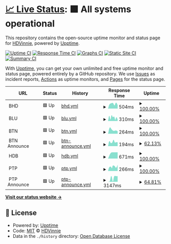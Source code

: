 # [📈 Live Status](https://HDVinnie.github.io/TrackerHub): <!--live status--> **🟩 All systems operational**

This repository contains the open-source uptime monitor and status page for [HDVinnie](https://HDVinnie.github.io/TrackerHub), powered by [Upptime](https://github.com/upptime/upptime).

[![Uptime CI](https://github.com/HDVinnie/TrackerHub/workflows/Uptime%20CI/badge.svg)](https://github.com/HDVinnie/TrackerHub/actions?query=workflow%3A%22Uptime+CI%22)
[![Response Time CI](https://github.com/HDVinnie/TrackerHub/workflows/Response%20Time%20CI/badge.svg)](https://github.com/HDVinnie/TrackerHub/actions?query=workflow%3A%22Response+Time+CI%22)
[![Graphs CI](https://github.com/HDVinnie/TrackerHub/workflows/Graphs%20CI/badge.svg)](https://github.com/HDVinnie/TrackerHub/actions?query=workflow%3A%22Graphs+CI%22)
[![Static Site CI](https://github.com/HDVinnie/TrackerHub/workflows/Static%20Site%20CI/badge.svg)](https://github.com/HDVinnie/TrackerHub/actions?query=workflow%3A%22Static+Site+CI%22)
[![Summary CI](https://github.com/HDVinnie/TrackerHub/workflows/Summary%20CI/badge.svg)](https://github.com/HDVinnie/TrackerHub/actions?query=workflow%3A%22Summary+CI%22)

With [Upptime](https://upptime.js.org), you can get your own unlimited and free uptime monitor and status page, powered entirely by a GitHub repository. We use [Issues](https://github.com/HDVinnie/TrackerHub/issues) as incident reports, [Actions](https://github.com/HDVinnie/TrackerHub/actions) as uptime monitors, and [Pages](https://HDVinnie.github.io/TrackerHub) for the status page.

<!--start: status pages-->
<!-- This summary is generated by Upptime (https://github.com/upptime/upptime) -->
<!-- Do not edit this manually, your changes will be overwritten -->
<!-- prettier-ignore -->
| URL | Status | History | Response Time | Uptime |
| --- | ------ | ------- | ------------- | ------ |
| <img alt="" src="$BHD_ICON" height="13"> BHD | 🟩 Up | [bhd.yml](https://github.com/HDVinnie/TrackerHub/commits/HEAD/history/bhd.yml) | <details><summary><img alt="Response time graph" src="./graphs/bhd/response-time-week.png" height="20"> 504ms</summary><br><a href="https://HDVinnie.github.io/TrackerHub/history/bhd"><img alt="Response time 504" src="https://img.shields.io/endpoint?url=https%3A%2F%2Fraw.githubusercontent.com%2FHDVinnie%2FTrackerHub%2FHEAD%2Fapi%2Fbhd%2Fresponse-time.json"></a><br><a href="https://HDVinnie.github.io/TrackerHub/history/bhd"><img alt="24-hour response time 504" src="https://img.shields.io/endpoint?url=https%3A%2F%2Fraw.githubusercontent.com%2FHDVinnie%2FTrackerHub%2FHEAD%2Fapi%2Fbhd%2Fresponse-time-day.json"></a><br><a href="https://HDVinnie.github.io/TrackerHub/history/bhd"><img alt="7-day response time 504" src="https://img.shields.io/endpoint?url=https%3A%2F%2Fraw.githubusercontent.com%2FHDVinnie%2FTrackerHub%2FHEAD%2Fapi%2Fbhd%2Fresponse-time-week.json"></a><br><a href="https://HDVinnie.github.io/TrackerHub/history/bhd"><img alt="30-day response time 504" src="https://img.shields.io/endpoint?url=https%3A%2F%2Fraw.githubusercontent.com%2FHDVinnie%2FTrackerHub%2FHEAD%2Fapi%2Fbhd%2Fresponse-time-month.json"></a><br><a href="https://HDVinnie.github.io/TrackerHub/history/bhd"><img alt="1-year response time 504" src="https://img.shields.io/endpoint?url=https%3A%2F%2Fraw.githubusercontent.com%2FHDVinnie%2FTrackerHub%2FHEAD%2Fapi%2Fbhd%2Fresponse-time-year.json"></a></details> | <details><summary><a href="https://HDVinnie.github.io/TrackerHub/history/bhd">100.00%</a></summary><a href="https://HDVinnie.github.io/TrackerHub/history/bhd"><img alt="All-time uptime 100.00%" src="https://img.shields.io/endpoint?url=https%3A%2F%2Fraw.githubusercontent.com%2FHDVinnie%2FTrackerHub%2FHEAD%2Fapi%2Fbhd%2Fuptime.json"></a><br><a href="https://HDVinnie.github.io/TrackerHub/history/bhd"><img alt="24-hour uptime 100.00%" src="https://img.shields.io/endpoint?url=https%3A%2F%2Fraw.githubusercontent.com%2FHDVinnie%2FTrackerHub%2FHEAD%2Fapi%2Fbhd%2Fuptime-day.json"></a><br><a href="https://HDVinnie.github.io/TrackerHub/history/bhd"><img alt="7-day uptime 100.00%" src="https://img.shields.io/endpoint?url=https%3A%2F%2Fraw.githubusercontent.com%2FHDVinnie%2FTrackerHub%2FHEAD%2Fapi%2Fbhd%2Fuptime-week.json"></a><br><a href="https://HDVinnie.github.io/TrackerHub/history/bhd"><img alt="30-day uptime 100.00%" src="https://img.shields.io/endpoint?url=https%3A%2F%2Fraw.githubusercontent.com%2FHDVinnie%2FTrackerHub%2FHEAD%2Fapi%2Fbhd%2Fuptime-month.json"></a><br><a href="https://HDVinnie.github.io/TrackerHub/history/bhd"><img alt="1-year uptime 100.00%" src="https://img.shields.io/endpoint?url=https%3A%2F%2Fraw.githubusercontent.com%2FHDVinnie%2FTrackerHub%2FHEAD%2Fapi%2Fbhd%2Fuptime-year.json"></a></details>
| <img alt="" src="$BLU_ICON" height="13"> BLU | 🟩 Up | [blu.yml](https://github.com/HDVinnie/TrackerHub/commits/HEAD/history/blu.yml) | <details><summary><img alt="Response time graph" src="./graphs/blu/response-time-week.png" height="20"> 310ms</summary><br><a href="https://HDVinnie.github.io/TrackerHub/history/blu"><img alt="Response time 310" src="https://img.shields.io/endpoint?url=https%3A%2F%2Fraw.githubusercontent.com%2FHDVinnie%2FTrackerHub%2FHEAD%2Fapi%2Fblu%2Fresponse-time.json"></a><br><a href="https://HDVinnie.github.io/TrackerHub/history/blu"><img alt="24-hour response time 310" src="https://img.shields.io/endpoint?url=https%3A%2F%2Fraw.githubusercontent.com%2FHDVinnie%2FTrackerHub%2FHEAD%2Fapi%2Fblu%2Fresponse-time-day.json"></a><br><a href="https://HDVinnie.github.io/TrackerHub/history/blu"><img alt="7-day response time 310" src="https://img.shields.io/endpoint?url=https%3A%2F%2Fraw.githubusercontent.com%2FHDVinnie%2FTrackerHub%2FHEAD%2Fapi%2Fblu%2Fresponse-time-week.json"></a><br><a href="https://HDVinnie.github.io/TrackerHub/history/blu"><img alt="30-day response time 310" src="https://img.shields.io/endpoint?url=https%3A%2F%2Fraw.githubusercontent.com%2FHDVinnie%2FTrackerHub%2FHEAD%2Fapi%2Fblu%2Fresponse-time-month.json"></a><br><a href="https://HDVinnie.github.io/TrackerHub/history/blu"><img alt="1-year response time 310" src="https://img.shields.io/endpoint?url=https%3A%2F%2Fraw.githubusercontent.com%2FHDVinnie%2FTrackerHub%2FHEAD%2Fapi%2Fblu%2Fresponse-time-year.json"></a></details> | <details><summary><a href="https://HDVinnie.github.io/TrackerHub/history/blu">100.00%</a></summary><a href="https://HDVinnie.github.io/TrackerHub/history/blu"><img alt="All-time uptime 100.00%" src="https://img.shields.io/endpoint?url=https%3A%2F%2Fraw.githubusercontent.com%2FHDVinnie%2FTrackerHub%2FHEAD%2Fapi%2Fblu%2Fuptime.json"></a><br><a href="https://HDVinnie.github.io/TrackerHub/history/blu"><img alt="24-hour uptime 100.00%" src="https://img.shields.io/endpoint?url=https%3A%2F%2Fraw.githubusercontent.com%2FHDVinnie%2FTrackerHub%2FHEAD%2Fapi%2Fblu%2Fuptime-day.json"></a><br><a href="https://HDVinnie.github.io/TrackerHub/history/blu"><img alt="7-day uptime 100.00%" src="https://img.shields.io/endpoint?url=https%3A%2F%2Fraw.githubusercontent.com%2FHDVinnie%2FTrackerHub%2FHEAD%2Fapi%2Fblu%2Fuptime-week.json"></a><br><a href="https://HDVinnie.github.io/TrackerHub/history/blu"><img alt="30-day uptime 100.00%" src="https://img.shields.io/endpoint?url=https%3A%2F%2Fraw.githubusercontent.com%2FHDVinnie%2FTrackerHub%2FHEAD%2Fapi%2Fblu%2Fuptime-month.json"></a><br><a href="https://HDVinnie.github.io/TrackerHub/history/blu"><img alt="1-year uptime 100.00%" src="https://img.shields.io/endpoint?url=https%3A%2F%2Fraw.githubusercontent.com%2FHDVinnie%2FTrackerHub%2FHEAD%2Fapi%2Fblu%2Fuptime-year.json"></a></details>
| <img alt="" src="$BTN_ICON" height="13"> BTN | 🟩 Up | [btn.yml](https://github.com/HDVinnie/TrackerHub/commits/HEAD/history/btn.yml) | <details><summary><img alt="Response time graph" src="./graphs/btn/response-time-week.png" height="20"> 264ms</summary><br><a href="https://HDVinnie.github.io/TrackerHub/history/btn"><img alt="Response time 264" src="https://img.shields.io/endpoint?url=https%3A%2F%2Fraw.githubusercontent.com%2FHDVinnie%2FTrackerHub%2FHEAD%2Fapi%2Fbtn%2Fresponse-time.json"></a><br><a href="https://HDVinnie.github.io/TrackerHub/history/btn"><img alt="24-hour response time 264" src="https://img.shields.io/endpoint?url=https%3A%2F%2Fraw.githubusercontent.com%2FHDVinnie%2FTrackerHub%2FHEAD%2Fapi%2Fbtn%2Fresponse-time-day.json"></a><br><a href="https://HDVinnie.github.io/TrackerHub/history/btn"><img alt="7-day response time 264" src="https://img.shields.io/endpoint?url=https%3A%2F%2Fraw.githubusercontent.com%2FHDVinnie%2FTrackerHub%2FHEAD%2Fapi%2Fbtn%2Fresponse-time-week.json"></a><br><a href="https://HDVinnie.github.io/TrackerHub/history/btn"><img alt="30-day response time 264" src="https://img.shields.io/endpoint?url=https%3A%2F%2Fraw.githubusercontent.com%2FHDVinnie%2FTrackerHub%2FHEAD%2Fapi%2Fbtn%2Fresponse-time-month.json"></a><br><a href="https://HDVinnie.github.io/TrackerHub/history/btn"><img alt="1-year response time 264" src="https://img.shields.io/endpoint?url=https%3A%2F%2Fraw.githubusercontent.com%2FHDVinnie%2FTrackerHub%2FHEAD%2Fapi%2Fbtn%2Fresponse-time-year.json"></a></details> | <details><summary><a href="https://HDVinnie.github.io/TrackerHub/history/btn">100.00%</a></summary><a href="https://HDVinnie.github.io/TrackerHub/history/btn"><img alt="All-time uptime 100.00%" src="https://img.shields.io/endpoint?url=https%3A%2F%2Fraw.githubusercontent.com%2FHDVinnie%2FTrackerHub%2FHEAD%2Fapi%2Fbtn%2Fuptime.json"></a><br><a href="https://HDVinnie.github.io/TrackerHub/history/btn"><img alt="24-hour uptime 100.00%" src="https://img.shields.io/endpoint?url=https%3A%2F%2Fraw.githubusercontent.com%2FHDVinnie%2FTrackerHub%2FHEAD%2Fapi%2Fbtn%2Fuptime-day.json"></a><br><a href="https://HDVinnie.github.io/TrackerHub/history/btn"><img alt="7-day uptime 100.00%" src="https://img.shields.io/endpoint?url=https%3A%2F%2Fraw.githubusercontent.com%2FHDVinnie%2FTrackerHub%2FHEAD%2Fapi%2Fbtn%2Fuptime-week.json"></a><br><a href="https://HDVinnie.github.io/TrackerHub/history/btn"><img alt="30-day uptime 100.00%" src="https://img.shields.io/endpoint?url=https%3A%2F%2Fraw.githubusercontent.com%2FHDVinnie%2FTrackerHub%2FHEAD%2Fapi%2Fbtn%2Fuptime-month.json"></a><br><a href="https://HDVinnie.github.io/TrackerHub/history/btn"><img alt="1-year uptime 100.00%" src="https://img.shields.io/endpoint?url=https%3A%2F%2Fraw.githubusercontent.com%2FHDVinnie%2FTrackerHub%2FHEAD%2Fapi%2Fbtn%2Fuptime-year.json"></a></details>
| <img alt="" src="https://favicons.githubusercontent.com/null" height="13"> BTN Announce | 🟩 Up | [btn-announce.yml](https://github.com/HDVinnie/TrackerHub/commits/HEAD/history/btn-announce.yml) | <details><summary><img alt="Response time graph" src="./graphs/btn-announce/response-time-week.png" height="20"> 194ms</summary><br><a href="https://HDVinnie.github.io/TrackerHub/history/btn-announce"><img alt="Response time 194" src="https://img.shields.io/endpoint?url=https%3A%2F%2Fraw.githubusercontent.com%2FHDVinnie%2FTrackerHub%2FHEAD%2Fapi%2Fbtn-announce%2Fresponse-time.json"></a><br><a href="https://HDVinnie.github.io/TrackerHub/history/btn-announce"><img alt="24-hour response time 194" src="https://img.shields.io/endpoint?url=https%3A%2F%2Fraw.githubusercontent.com%2FHDVinnie%2FTrackerHub%2FHEAD%2Fapi%2Fbtn-announce%2Fresponse-time-day.json"></a><br><a href="https://HDVinnie.github.io/TrackerHub/history/btn-announce"><img alt="7-day response time 194" src="https://img.shields.io/endpoint?url=https%3A%2F%2Fraw.githubusercontent.com%2FHDVinnie%2FTrackerHub%2FHEAD%2Fapi%2Fbtn-announce%2Fresponse-time-week.json"></a><br><a href="https://HDVinnie.github.io/TrackerHub/history/btn-announce"><img alt="30-day response time 194" src="https://img.shields.io/endpoint?url=https%3A%2F%2Fraw.githubusercontent.com%2FHDVinnie%2FTrackerHub%2FHEAD%2Fapi%2Fbtn-announce%2Fresponse-time-month.json"></a><br><a href="https://HDVinnie.github.io/TrackerHub/history/btn-announce"><img alt="1-year response time 194" src="https://img.shields.io/endpoint?url=https%3A%2F%2Fraw.githubusercontent.com%2FHDVinnie%2FTrackerHub%2FHEAD%2Fapi%2Fbtn-announce%2Fresponse-time-year.json"></a></details> | <details><summary><a href="https://HDVinnie.github.io/TrackerHub/history/btn-announce">62.13%</a></summary><a href="https://HDVinnie.github.io/TrackerHub/history/btn-announce"><img alt="All-time uptime 62.13%" src="https://img.shields.io/endpoint?url=https%3A%2F%2Fraw.githubusercontent.com%2FHDVinnie%2FTrackerHub%2FHEAD%2Fapi%2Fbtn-announce%2Fuptime.json"></a><br><a href="https://HDVinnie.github.io/TrackerHub/history/btn-announce"><img alt="24-hour uptime 62.13%" src="https://img.shields.io/endpoint?url=https%3A%2F%2Fraw.githubusercontent.com%2FHDVinnie%2FTrackerHub%2FHEAD%2Fapi%2Fbtn-announce%2Fuptime-day.json"></a><br><a href="https://HDVinnie.github.io/TrackerHub/history/btn-announce"><img alt="7-day uptime 62.13%" src="https://img.shields.io/endpoint?url=https%3A%2F%2Fraw.githubusercontent.com%2FHDVinnie%2FTrackerHub%2FHEAD%2Fapi%2Fbtn-announce%2Fuptime-week.json"></a><br><a href="https://HDVinnie.github.io/TrackerHub/history/btn-announce"><img alt="30-day uptime 62.13%" src="https://img.shields.io/endpoint?url=https%3A%2F%2Fraw.githubusercontent.com%2FHDVinnie%2FTrackerHub%2FHEAD%2Fapi%2Fbtn-announce%2Fuptime-month.json"></a><br><a href="https://HDVinnie.github.io/TrackerHub/history/btn-announce"><img alt="1-year uptime 62.13%" src="https://img.shields.io/endpoint?url=https%3A%2F%2Fraw.githubusercontent.com%2FHDVinnie%2FTrackerHub%2FHEAD%2Fapi%2Fbtn-announce%2Fuptime-year.json"></a></details>
| <img alt="" src="$HDB_ICON" height="13"> HDB | 🟩 Up | [hdb.yml](https://github.com/HDVinnie/TrackerHub/commits/HEAD/history/hdb.yml) | <details><summary><img alt="Response time graph" src="./graphs/hdb/response-time-week.png" height="20"> 671ms</summary><br><a href="https://HDVinnie.github.io/TrackerHub/history/hdb"><img alt="Response time 671" src="https://img.shields.io/endpoint?url=https%3A%2F%2Fraw.githubusercontent.com%2FHDVinnie%2FTrackerHub%2FHEAD%2Fapi%2Fhdb%2Fresponse-time.json"></a><br><a href="https://HDVinnie.github.io/TrackerHub/history/hdb"><img alt="24-hour response time 671" src="https://img.shields.io/endpoint?url=https%3A%2F%2Fraw.githubusercontent.com%2FHDVinnie%2FTrackerHub%2FHEAD%2Fapi%2Fhdb%2Fresponse-time-day.json"></a><br><a href="https://HDVinnie.github.io/TrackerHub/history/hdb"><img alt="7-day response time 671" src="https://img.shields.io/endpoint?url=https%3A%2F%2Fraw.githubusercontent.com%2FHDVinnie%2FTrackerHub%2FHEAD%2Fapi%2Fhdb%2Fresponse-time-week.json"></a><br><a href="https://HDVinnie.github.io/TrackerHub/history/hdb"><img alt="30-day response time 671" src="https://img.shields.io/endpoint?url=https%3A%2F%2Fraw.githubusercontent.com%2FHDVinnie%2FTrackerHub%2FHEAD%2Fapi%2Fhdb%2Fresponse-time-month.json"></a><br><a href="https://HDVinnie.github.io/TrackerHub/history/hdb"><img alt="1-year response time 671" src="https://img.shields.io/endpoint?url=https%3A%2F%2Fraw.githubusercontent.com%2FHDVinnie%2FTrackerHub%2FHEAD%2Fapi%2Fhdb%2Fresponse-time-year.json"></a></details> | <details><summary><a href="https://HDVinnie.github.io/TrackerHub/history/hdb">100.00%</a></summary><a href="https://HDVinnie.github.io/TrackerHub/history/hdb"><img alt="All-time uptime 100.00%" src="https://img.shields.io/endpoint?url=https%3A%2F%2Fraw.githubusercontent.com%2FHDVinnie%2FTrackerHub%2FHEAD%2Fapi%2Fhdb%2Fuptime.json"></a><br><a href="https://HDVinnie.github.io/TrackerHub/history/hdb"><img alt="24-hour uptime 100.00%" src="https://img.shields.io/endpoint?url=https%3A%2F%2Fraw.githubusercontent.com%2FHDVinnie%2FTrackerHub%2FHEAD%2Fapi%2Fhdb%2Fuptime-day.json"></a><br><a href="https://HDVinnie.github.io/TrackerHub/history/hdb"><img alt="7-day uptime 100.00%" src="https://img.shields.io/endpoint?url=https%3A%2F%2Fraw.githubusercontent.com%2FHDVinnie%2FTrackerHub%2FHEAD%2Fapi%2Fhdb%2Fuptime-week.json"></a><br><a href="https://HDVinnie.github.io/TrackerHub/history/hdb"><img alt="30-day uptime 100.00%" src="https://img.shields.io/endpoint?url=https%3A%2F%2Fraw.githubusercontent.com%2FHDVinnie%2FTrackerHub%2FHEAD%2Fapi%2Fhdb%2Fuptime-month.json"></a><br><a href="https://HDVinnie.github.io/TrackerHub/history/hdb"><img alt="1-year uptime 100.00%" src="https://img.shields.io/endpoint?url=https%3A%2F%2Fraw.githubusercontent.com%2FHDVinnie%2FTrackerHub%2FHEAD%2Fapi%2Fhdb%2Fuptime-year.json"></a></details>
| <img alt="" src="$PTP_ICON" height="13"> PTP | 🟩 Up | [ptp.yml](https://github.com/HDVinnie/TrackerHub/commits/HEAD/history/ptp.yml) | <details><summary><img alt="Response time graph" src="./graphs/ptp/response-time-week.png" height="20"> 266ms</summary><br><a href="https://HDVinnie.github.io/TrackerHub/history/ptp"><img alt="Response time 266" src="https://img.shields.io/endpoint?url=https%3A%2F%2Fraw.githubusercontent.com%2FHDVinnie%2FTrackerHub%2FHEAD%2Fapi%2Fptp%2Fresponse-time.json"></a><br><a href="https://HDVinnie.github.io/TrackerHub/history/ptp"><img alt="24-hour response time 266" src="https://img.shields.io/endpoint?url=https%3A%2F%2Fraw.githubusercontent.com%2FHDVinnie%2FTrackerHub%2FHEAD%2Fapi%2Fptp%2Fresponse-time-day.json"></a><br><a href="https://HDVinnie.github.io/TrackerHub/history/ptp"><img alt="7-day response time 266" src="https://img.shields.io/endpoint?url=https%3A%2F%2Fraw.githubusercontent.com%2FHDVinnie%2FTrackerHub%2FHEAD%2Fapi%2Fptp%2Fresponse-time-week.json"></a><br><a href="https://HDVinnie.github.io/TrackerHub/history/ptp"><img alt="30-day response time 266" src="https://img.shields.io/endpoint?url=https%3A%2F%2Fraw.githubusercontent.com%2FHDVinnie%2FTrackerHub%2FHEAD%2Fapi%2Fptp%2Fresponse-time-month.json"></a><br><a href="https://HDVinnie.github.io/TrackerHub/history/ptp"><img alt="1-year response time 266" src="https://img.shields.io/endpoint?url=https%3A%2F%2Fraw.githubusercontent.com%2FHDVinnie%2FTrackerHub%2FHEAD%2Fapi%2Fptp%2Fresponse-time-year.json"></a></details> | <details><summary><a href="https://HDVinnie.github.io/TrackerHub/history/ptp">100.00%</a></summary><a href="https://HDVinnie.github.io/TrackerHub/history/ptp"><img alt="All-time uptime 100.00%" src="https://img.shields.io/endpoint?url=https%3A%2F%2Fraw.githubusercontent.com%2FHDVinnie%2FTrackerHub%2FHEAD%2Fapi%2Fptp%2Fuptime.json"></a><br><a href="https://HDVinnie.github.io/TrackerHub/history/ptp"><img alt="24-hour uptime 100.00%" src="https://img.shields.io/endpoint?url=https%3A%2F%2Fraw.githubusercontent.com%2FHDVinnie%2FTrackerHub%2FHEAD%2Fapi%2Fptp%2Fuptime-day.json"></a><br><a href="https://HDVinnie.github.io/TrackerHub/history/ptp"><img alt="7-day uptime 100.00%" src="https://img.shields.io/endpoint?url=https%3A%2F%2Fraw.githubusercontent.com%2FHDVinnie%2FTrackerHub%2FHEAD%2Fapi%2Fptp%2Fuptime-week.json"></a><br><a href="https://HDVinnie.github.io/TrackerHub/history/ptp"><img alt="30-day uptime 100.00%" src="https://img.shields.io/endpoint?url=https%3A%2F%2Fraw.githubusercontent.com%2FHDVinnie%2FTrackerHub%2FHEAD%2Fapi%2Fptp%2Fuptime-month.json"></a><br><a href="https://HDVinnie.github.io/TrackerHub/history/ptp"><img alt="1-year uptime 100.00%" src="https://img.shields.io/endpoint?url=https%3A%2F%2Fraw.githubusercontent.com%2FHDVinnie%2FTrackerHub%2FHEAD%2Fapi%2Fptp%2Fuptime-year.json"></a></details>
| <img alt="" src="https://favicons.githubusercontent.com/null" height="13"> PTP Announce | 🟩 Up | [ptp-announce.yml](https://github.com/HDVinnie/TrackerHub/commits/HEAD/history/ptp-announce.yml) | <details><summary><img alt="Response time graph" src="./graphs/ptp-announce/response-time-week.png" height="20"> 3147ms</summary><br><a href="https://HDVinnie.github.io/TrackerHub/history/ptp-announce"><img alt="Response time 3147" src="https://img.shields.io/endpoint?url=https%3A%2F%2Fraw.githubusercontent.com%2FHDVinnie%2FTrackerHub%2FHEAD%2Fapi%2Fptp-announce%2Fresponse-time.json"></a><br><a href="https://HDVinnie.github.io/TrackerHub/history/ptp-announce"><img alt="24-hour response time 3147" src="https://img.shields.io/endpoint?url=https%3A%2F%2Fraw.githubusercontent.com%2FHDVinnie%2FTrackerHub%2FHEAD%2Fapi%2Fptp-announce%2Fresponse-time-day.json"></a><br><a href="https://HDVinnie.github.io/TrackerHub/history/ptp-announce"><img alt="7-day response time 3147" src="https://img.shields.io/endpoint?url=https%3A%2F%2Fraw.githubusercontent.com%2FHDVinnie%2FTrackerHub%2FHEAD%2Fapi%2Fptp-announce%2Fresponse-time-week.json"></a><br><a href="https://HDVinnie.github.io/TrackerHub/history/ptp-announce"><img alt="30-day response time 3147" src="https://img.shields.io/endpoint?url=https%3A%2F%2Fraw.githubusercontent.com%2FHDVinnie%2FTrackerHub%2FHEAD%2Fapi%2Fptp-announce%2Fresponse-time-month.json"></a><br><a href="https://HDVinnie.github.io/TrackerHub/history/ptp-announce"><img alt="1-year response time 3147" src="https://img.shields.io/endpoint?url=https%3A%2F%2Fraw.githubusercontent.com%2FHDVinnie%2FTrackerHub%2FHEAD%2Fapi%2Fptp-announce%2Fresponse-time-year.json"></a></details> | <details><summary><a href="https://HDVinnie.github.io/TrackerHub/history/ptp-announce">64.81%</a></summary><a href="https://HDVinnie.github.io/TrackerHub/history/ptp-announce"><img alt="All-time uptime 64.81%" src="https://img.shields.io/endpoint?url=https%3A%2F%2Fraw.githubusercontent.com%2FHDVinnie%2FTrackerHub%2FHEAD%2Fapi%2Fptp-announce%2Fuptime.json"></a><br><a href="https://HDVinnie.github.io/TrackerHub/history/ptp-announce"><img alt="24-hour uptime 64.81%" src="https://img.shields.io/endpoint?url=https%3A%2F%2Fraw.githubusercontent.com%2FHDVinnie%2FTrackerHub%2FHEAD%2Fapi%2Fptp-announce%2Fuptime-day.json"></a><br><a href="https://HDVinnie.github.io/TrackerHub/history/ptp-announce"><img alt="7-day uptime 64.81%" src="https://img.shields.io/endpoint?url=https%3A%2F%2Fraw.githubusercontent.com%2FHDVinnie%2FTrackerHub%2FHEAD%2Fapi%2Fptp-announce%2Fuptime-week.json"></a><br><a href="https://HDVinnie.github.io/TrackerHub/history/ptp-announce"><img alt="30-day uptime 64.81%" src="https://img.shields.io/endpoint?url=https%3A%2F%2Fraw.githubusercontent.com%2FHDVinnie%2FTrackerHub%2FHEAD%2Fapi%2Fptp-announce%2Fuptime-month.json"></a><br><a href="https://HDVinnie.github.io/TrackerHub/history/ptp-announce"><img alt="1-year uptime 64.81%" src="https://img.shields.io/endpoint?url=https%3A%2F%2Fraw.githubusercontent.com%2FHDVinnie%2FTrackerHub%2FHEAD%2Fapi%2Fptp-announce%2Fuptime-year.json"></a></details>

<!--end: status pages-->

[**Visit our status website →**](https://HDVinnie.github.io/TrackerHub)

## 📄 License

- Powered by: [Upptime](https://github.com/upptime/upptime)
- Code: [MIT](./LICENSE) © [HDVinnie](https://HDVinnie.github.io/TrackerHub)
- Data in the `./history` directory: [Open Database License](https://opendatacommons.org/licenses/odbl/1-0/)
